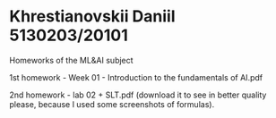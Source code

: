 # Khrestianovskii Daniil 5130203/20101
Homeworks of the ML&amp;AI subject

1st homework - Week 01 - Introduction to the fundamentals of AI.pdf

2nd homework - lab 02 + SLT.pdf (download it to see in better quality please, because I used some screenshots of formulas).
